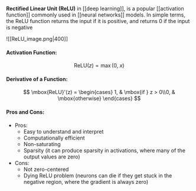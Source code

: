 **Rectified Linear Unit (ReLU)** in [[deep learning]], is a popular [[activation function]] commonly used in [[neural networks]] models. In simple terms, the ReLU function returns the input if it is positive, and returns 0 if the input is negative

![[ReLU_image.png|400]]

#### Activation Function:
$$
\mbox{ReLU}(z) = \max(0,\ x)
$$

#### Derivative of a Function:
$$
\mbox{ReLU}'(z) = \begin{cases} 1, & \mbox{if } z > 0\\0, & \mbox{otherwise} \end{cases}
$$

#### Pros and Cons:

* Pros:
	* Easy to understand and interpret
	* Computationally efficient
	* Non-saturating
	* Sparsity (it can produce sparsity in activations, where many of the output values are zero)
* Cons:
	* Not zero-centered
	* Dying ReLU problem (neurons can die if they get stuck in the negative region, where the gradient is always zero)